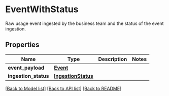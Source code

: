# EventWithStatus

Raw usage event ingested by the business team and the status of the event ingestion.

## Properties
Name | Type | Description | Notes
------------ | ------------- | ------------- | -------------
**event_payload** | [**Event**](Event.md) |  | 
**ingestion_status** | [**IngestionStatus**](IngestionStatus.md) |  | 

[[Back to Model list]](../README.md#documentation-for-models) [[Back to API list]](../README.md#documentation-for-api-endpoints) [[Back to README]](../README.md)


